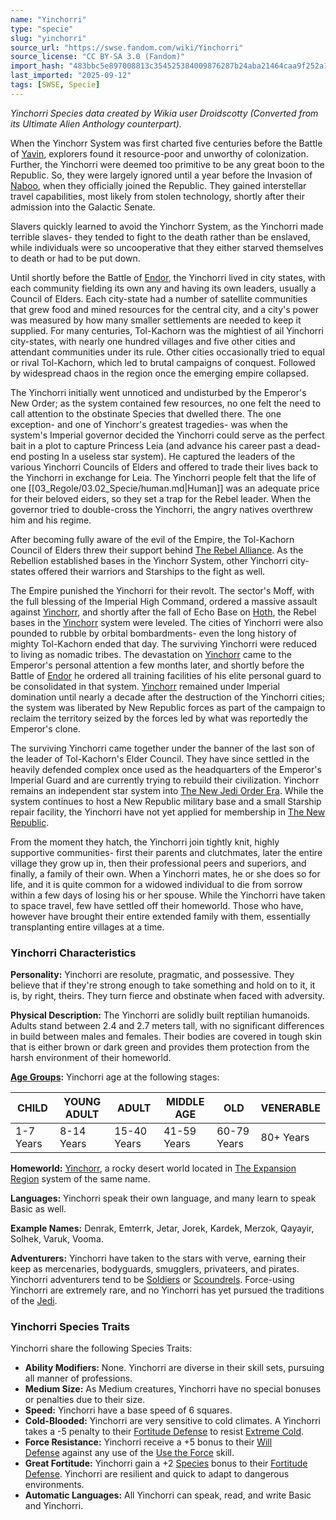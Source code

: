 ```yaml
---
name: "Yinchorri"
type: "specie"
slug: "yinchorri"
source_url: "https://swse.fandom.com/wiki/Yinchorri"
source_license: "CC BY-SA 3.0 (Fandom)"
import_hash: "483bbc5e897008813c354525384009876287b24aba21464caa9f252a129a5087"
last_imported: "2025-09-12"
tags: [SWSE, Specie]
---
```

*Yinchorri Species data created by Wikia user Droidscotty (Converted from its Ultimate Alien Anthology counterpart).*

When the Yinchorr System was first charted five centuries before the Battle of [Yavin](https://swse.fandom.com/wiki/Yavin), explorers found it resource-poor and unworthy of colonization. Further, the Yinchorri were deemed too primitive to be any great boon to the Republic. So, they were largely ignored until a year before the Invasion of [Naboo](https://swse.fandom.com/wiki/Naboo), when they officially joined the Republic. They gained interstellar travel capabilities, most likely from stolen technology, shortly after their admission into the Galactic Senate.

Slavers quickly learned to avoid the Yinchorr System, as the Yinchorri made terrible slaves- they tended to fight to the death rather than be enslaved, while individuals were so uncooperative that they either starved themselves to death or had to be put down.

Until shortly before the Battle of [Endor](https://swse.fandom.com/wiki/Endor), the Yinchorri lived in city states, with each community fielding its own any and having its own leaders, usually a Council of Elders. Each city-state had a number of satellite communities that grew food and mined resources for the central city, and a city's power was measured by how many smaller settlements are needed to keep it supplied. For many centuries, Tol-Kachorn was the mightiest of ail Yinchorri city-states, with nearly one hundred villages and five other cities and attendant communities under its rule. Other cities occasionally tried to equal or rival Tol-Kachorn, which led to brutal campaigns of conquest. Followed by widespread chaos in the region once the emerging empire collapsed.

The Yinchorri initially went unnoticed and undisturbed by the Emperor's New Order; as the system contained few resources, no one felt the need to call attention to the obstinate Species that dwelled there. The one exception- and one of Yinchorr's greatest tragedies- was when the system's Imperial governor decided the Yinchorri could serve as the perfect bait in a plot to capture Princess Leia (and advance his career past a dead-end posting ln a useless star system). He captured the leaders of the various Yinchorri Councils of Elders and offered to trade their lives back to the Yinchorri in exchange for Leia. The Yinchorri people felt that the life of one [[03_Regole/03.02_Specie/human.md|Human]] was an adequate price for their beloved eiders, so they set a trap for the Rebel leader. When the governor tried to double-cross the Yinchorri, the angry natives overthrew him and his regime.

After becoming fully aware of the evil of the Empire, the Tol-Kachorn Council of Elders threw their support behind [The Rebel Alliance](https://swse.fandom.com/wiki/The_Rebel_Alliance). As the Rebellion established bases in the Yinchorr System, other Yinchorri city-states offered their warriors and Starships to the fight as well.

The Empire punished the Yinchorri for their revolt. The sector's Moff, with the full blessing of the Imperial High Command, ordered a massive assault against [Yinchorr](https://swse.fandom.com/wiki/Yinchorr), and shortly after the fall of Echo Base on [Hoth](https://swse.fandom.com/wiki/Hoth), the Rebel bases in the [Yinchorr](https://swse.fandom.com/wiki/Yinchorr) system were leveled. The cities of Yinchorri were also pounded to rubble by orbital bombardments- even the long history of mighty Tol-Kachorn ended that day. The surviving Yinchorri were reduced to living as nomadic tribes. The devastation on [Yinchorr](https://swse.fandom.com/wiki/Yinchorr) came to the Emperor's personal attention a few months later, and shortly before the Battle of [Endor](https://swse.fandom.com/wiki/Endor) he ordered all training facilities of his elite personal guard to be consolidated in that system. [Yinchorr](https://swse.fandom.com/wiki/Yinchorr) remained under Imperial domination until nearly a decade after the destruction of the Yinchorri cities; the system was liberated by New Republic forces as part of the campaign to reclaim the territory seized by the forces led by what was reportedly the Emperor's clone.

The surviving Yinchorri came together under the banner of the last son of the leader of Tol-Kachorn's Elder Council. They have since settled in the heavily defended complex once used as the headquarters of the Emperor's Imperial Guard and are currently trying to rebuild their civilization. Yinchorr remains an independent star system into [The New Jedi Order Era](https://swse.fandom.com/wiki/The_New_Jedi_Order_Era). While the system continues to host a New Republic military base and a small Starship repair facility, the Yinchorri have not yet applied for membership in [The New Republic](https://swse.fandom.com/wiki/The_New_Republic).

From the moment they hatch, the Yinchorri join tightly knit, highly supportive communities- first their parents and clutchmates, later the entire village they grow up in, then their professional peers and superiors, and finally, a family of their own. When a Yinchorri mates, he or she does so for life, and it is quite common for a widowed individual to die from sorrow within a few days of losing his or her spouse. While the Yinchorri have taken to space travel, few have settled off their homeworld. Those who have, however have brought their entire extended family with them, essentially transplanting entire villages at a time.

### Yinchorri Characteristics
**Personality:** Yinchorri are resolute, pragmatic, and possessive. They believe that if they're strong enough to take something and hold on to it, it is, by right, theirs. They turn fierce and obstinate when faced with adversity.

**Physical Description:** The Yinchorri are solidly built reptilian humanoids. Adults stand between 2.4 and 2.7 meters tall, with no significant differences in build between males and females. Their bodies are covered in tough skin that is either brown or dark green and provides them protection from the harsh environment of their homeworld.

**[Age Groups](https://swse.fandom.com/wiki/Age_Groups):** Yinchorri age at the following stages:

| CHILD | YOUNG ADULT | ADULT | MIDDLE AGE | OLD | VENERABLE |
| --- | --- | --- | --- | --- | --- |
| 1-7 Years | 8-14 Years | 15-40 Years | 41-59 Years | 60-79 Years | 80+ Years |

**Homeworld:** [Yinchorr](https://swse.fandom.com/wiki/Yinchorr), a rocky desert world located in [The Expansion Region](https://swse.fandom.com/wiki/The_Expansion_Region) system of the same name.

**Languages:** Yinchorri speak their own language, and many learn to speak Basic as well. 

**Example Names:** Denrak, Emterrk, Jetar, Jorek, Kardek, Merzok, Qayayir, Solhek, Varuk, Vooma.

**Adventurers:** Yinchorri have taken to the stars with verve, earning their keep as mercenaries, bodyguards, smugglers, privateers, and pirates. Yinchorri adventurers tend to be [Soldiers](https://swse.fandom.com/wiki/Soldiers) or [Scoundrels](https://swse.fandom.com/wiki/Scoundrels). Force-using Yinchorri are extremely rare, and no Yinchorri has yet pursued the traditions of the [Jedi](https://swse.fandom.com/wiki/Jedi).
### Yinchorri Species Traits
Yinchorri share the following Species Traits:
- **Ability Modifiers:** None. Yinchorri are diverse in their skill sets, pursuing all manner of professions.
- **Medium Size:** As Medium creatures, Yinchorri have no special bonuses or penalties due to their size.
- **Speed:** Yinchorri have a base speed of 6 squares.
- **Cold-Blooded:** Yinchorri are very sensitive to cold climates. A Yinchorri takes a -5 penalty to their [Fortitude Defense](https://swse.fandom.com/wiki/Fortitude_Defense) to resist [Extreme Cold](https://swse.fandom.com/wiki/Extreme_Cold).
- **Force Resistance:** Yinchorri receive a +5 bonus to their [Will Defense](https://swse.fandom.com/wiki/Will_Defense) against any use of the [Use the Force](https://swse.fandom.com/wiki/Use_the_Force) skill.
- **Great Fortitude:** Yinchorri gain a +2 [Species](https://swse.fandom.com/wiki/Species) bonus to their [Fortitude Defense](https://swse.fandom.com/wiki/Fortitude_Defense). Yinchorri are resilient and quick to adapt to dangerous environments.
- **Automatic Languages:** All Yinchorri can speak, read, and write Basic and Yinchorri.